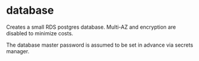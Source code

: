# database

Creates a small RDS postgres database. Multi-AZ and encryption are disabled to minimize costs.

The database master password is assumed to be set in advance via secrets manager.
